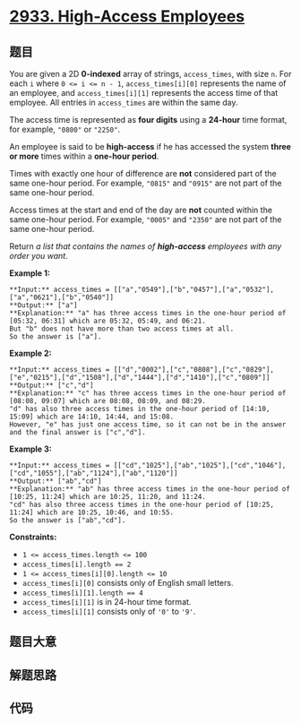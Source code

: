 # [2933. High-Access Employees](https://leetcode.com/problems/high-access-employees)

## 题目

You are given a 2D **0-indexed** array of strings, `access_times`, with size
`n`. For each `i` where `0 <= i <= n - 1`, `access_times[i][0]` represents the
name of an employee, and `access_times[i][1]` represents the access time of
that employee. All entries in `access_times` are within the same day.

The access time is represented as **four digits** using a **24-hour** time
format, for example, `"0800"` or `"2250"`.

An employee is said to be **high-access** if he has accessed the system
**three or more** times within a **one-hour period**.

Times with exactly one hour of difference are **not** considered part of the
same one-hour period. For example, `"0815"` and `"0915"` are not part of the
same one-hour period.

Access times at the start and end of the day are **not** counted within the
same one-hour period. For example, `"0005"` and `"2350"` are not part of the
same one-hour period.

Return _a list that contains the names of **high-access** employees with any
order you want._



**Example 1:**

    
    
    **Input:** access_times = [["a","0549"],["b","0457"],["a","0532"],["a","0621"],["b","0540"]]
    **Output:** ["a"]
    **Explanation:** "a" has three access times in the one-hour period of [05:32, 06:31] which are 05:32, 05:49, and 06:21.
    But "b" does not have more than two access times at all.
    So the answer is ["a"].

**Example 2:**

    
    
    **Input:** access_times = [["d","0002"],["c","0808"],["c","0829"],["e","0215"],["d","1508"],["d","1444"],["d","1410"],["c","0809"]]
    **Output:** ["c","d"]
    **Explanation:** "c" has three access times in the one-hour period of [08:08, 09:07] which are 08:08, 08:09, and 08:29.
    "d" has also three access times in the one-hour period of [14:10, 15:09] which are 14:10, 14:44, and 15:08.
    However, "e" has just one access time, so it can not be in the answer and the final answer is ["c","d"].

**Example 3:**

    
    
    **Input:** access_times = [["cd","1025"],["ab","1025"],["cd","1046"],["cd","1055"],["ab","1124"],["ab","1120"]]
    **Output:** ["ab","cd"]
    **Explanation:** "ab" has three access times in the one-hour period of [10:25, 11:24] which are 10:25, 11:20, and 11:24.
    "cd" has also three access times in the one-hour period of [10:25, 11:24] which are 10:25, 10:46, and 10:55.
    So the answer is ["ab","cd"].



**Constraints:**

  * `1 <= access_times.length <= 100`
  * `access_times[i].length == 2`
  * `1 <= access_times[i][0].length <= 10`
  * `access_times[i][0]` consists only of English small letters.
  * `access_times[i][1].length == 4`
  * `access_times[i][1]` is in 24-hour time format.
  * `access_times[i][1]` consists only of `'0'` to `'9'`.


## 题目大意

## 解题思路

## 代码

```javascript

```
